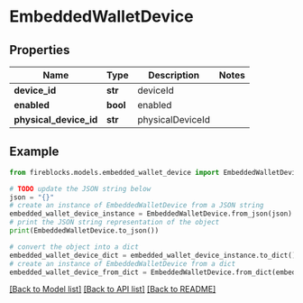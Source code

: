 # EmbeddedWalletDevice


## Properties

Name | Type | Description | Notes
------------ | ------------- | ------------- | -------------
**device_id** | **str** | deviceId | 
**enabled** | **bool** | enabled | 
**physical_device_id** | **str** | physicalDeviceId | 

## Example

```python
from fireblocks.models.embedded_wallet_device import EmbeddedWalletDevice

# TODO update the JSON string below
json = "{}"
# create an instance of EmbeddedWalletDevice from a JSON string
embedded_wallet_device_instance = EmbeddedWalletDevice.from_json(json)
# print the JSON string representation of the object
print(EmbeddedWalletDevice.to_json())

# convert the object into a dict
embedded_wallet_device_dict = embedded_wallet_device_instance.to_dict()
# create an instance of EmbeddedWalletDevice from a dict
embedded_wallet_device_from_dict = EmbeddedWalletDevice.from_dict(embedded_wallet_device_dict)
```
[[Back to Model list]](../README.md#documentation-for-models) [[Back to API list]](../README.md#documentation-for-api-endpoints) [[Back to README]](../README.md)


